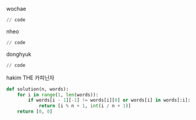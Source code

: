 wochae
```py
// code
```
nheo
```py
// code
```
donghyuk
```py
// code
```
hakim THE 카피닌자
```py
def solution(n, words):
    for i in range(1, len(words)):
        if words[i - 1][-1] != words[i][0] or words[i] in words[:i]:
            return [i % n + 1, int(i / n + 1)]
    return [0, 0]
```

